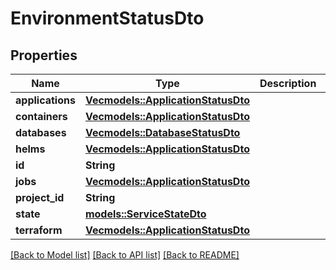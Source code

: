 # EnvironmentStatusDto

## Properties

Name | Type | Description | Notes
------------ | ------------- | ------------- | -------------
**applications** | [**Vec<models::ApplicationStatusDto>**](ApplicationStatusDto.md) |  | 
**containers** | [**Vec<models::ApplicationStatusDto>**](ApplicationStatusDto.md) |  | 
**databases** | [**Vec<models::DatabaseStatusDto>**](DatabaseStatusDto.md) |  | 
**helms** | [**Vec<models::ApplicationStatusDto>**](ApplicationStatusDto.md) |  | 
**id** | **String** |  | 
**jobs** | [**Vec<models::ApplicationStatusDto>**](ApplicationStatusDto.md) |  | 
**project_id** | **String** |  | 
**state** | [**models::ServiceStateDto**](ServiceStateDto.md) |  | 
**terraform** | [**Vec<models::ApplicationStatusDto>**](ApplicationStatusDto.md) |  | 

[[Back to Model list]](../README.md#documentation-for-models) [[Back to API list]](../README.md#documentation-for-api-endpoints) [[Back to README]](../README.md)


